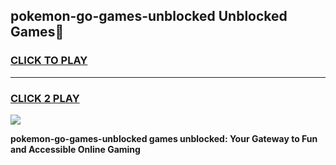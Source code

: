 
## pokemon-go-games-unblocked Unblocked Games👋
<h3>
<a href="https://news.freeplayer.one?title=pokemon-go-games-unblocked&ref=16F">CLICK TO PLAY</a></h3>
<hr>

<h3>
<a href="https://news.freeplayer.one?title=pokemon-go-games-unblocked&ref=16F">CLICK 2 PLAY</a>
  
</h3>

<a href="https://news.freeplayer.one?title=pokemon-go-games-unblocked&ref=16F/"><img src="https://clearcache.store/games.png"></a>


**pokemon-go-games-unblocked games unblocked: Your Gateway to Fun and Accessible Online Gaming**
